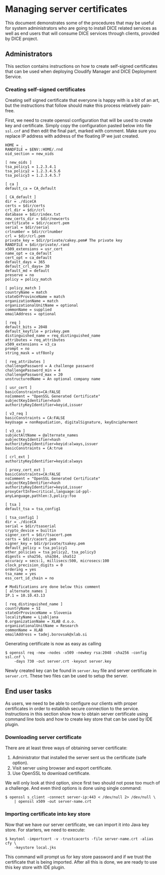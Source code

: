 # Managing server certificates

This document demonstrates some of the procedures that may be useful for
system administrators who are going to install DICE related services as well
as end users that will consume DICE services through clients, provided by DICE
project.


## Administrators

This section contains instructions on how to create self-signed certificates
that can be used when deploying Cloudify Manager and DICE Deployment Service.


### Creating self-signed certificates

Creating self signed certificate that everyone is happy with is a bit of an
art, but the instructions that follow should make this process relatively
pain-free.

First, we need to create openssl configuration that will be used to create key
and certificate. Simply copy the configuration pasted below into file
`ssl.cnf` and then edit the final part, marked with comment. Make sure you
replace IP address with address of the floating IP we just created.

    HOME = .
    RANDFILE = $ENV::HOME/.rnd
    oid_section = new_oids
    
    [ new_oids ]
    tsa_policy1 = 1.2.3.4.1
    tsa_policy2 = 1.2.3.4.5.6
    tsa_policy3 = 1.2.3.4.5.7
    
    [ ca ]
    default_ca = CA_default
    
    [ CA_default ]
    dir = ./diceCA
    certs = $dir/certs
    crl_dir = $dir/crl
    database = $dir/index.txt
    new_certs_dir = $dir/newcerts
    certificate = $dir/cacert.pem
    serial = $dir/serial
    crlnumber = $dir/crlnumber
    crl = $dir/crl.pem
    private_key = $dir/private/cakey.pem# The private key
    RANDFILE = $dir/private/.rand
    x509_extensions = usr_cert
    name_opt = ca_default
    cert_opt = ca_default
    default_days = 365
    default_crl_days= 30
    default_md = default
    preserve = no
    policy = policy_match
    
    [ policy_match ]
    countryName = match
    stateOrProvinceName = match
    organizationName = match
    organizationalUnitName = optional
    commonName = supplied
    emailAddress = optional
    
    [ req ]
    default_bits = 2048
    default_keyfile = privkey.pem
    distinguished_name = req_distinguished_name
    attributes = req_attributes
    x509_extensions = v3_ca
    prompt = no
    string_mask = utf8only
    
    [ req_attributes ]
    challengePassword = A challenge password
    challengePassword_min = 4
    challengePassword_max = 20
    unstructuredName = An optional company name
    
    [ usr_cert ]
    basicConstraints=CA:FALSE
    nsComment = "OpenSSL Generated Certificate"
    subjectKeyIdentifier=hash
    authorityKeyIdentifier=keyid,issuer
    
    [ v3_req ]
    basicConstraints = CA:FALSE
    keyUsage = nonRepudiation, digitalSignature, keyEncipherment
    
    [ v3_ca ]
    subjectAltName = @alternate_names
    subjectKeyIdentifier=hash
    authorityKeyIdentifier=keyid:always,issuer
    basicConstraints = CA:true
    
    [ crl_ext ]
    authorityKeyIdentifier=keyid:always
    
    [ proxy_cert_ext ]
    basicConstraints=CA:FALSE
    nsComment = "OpenSSL Generated Certificate"
    subjectKeyIdentifier=hash
    authorityKeyIdentifier=keyid,issuer
    proxyCertInfo=critical,language:id-ppl-anyLanguage,pathlen:3,policy:foo
    
    [ tsa ]
    default_tsa = tsa_config1
    
    [ tsa_config1 ]
    dir = ./diceCA
    serial = $dir/tsaserial
    crypto_device = builtin
    signer_cert = $dir/tsacert.pem
    certs = $dir/cacert.pem
    signer_key = $dir/private/tsakey.pem
    default_policy = tsa_policy1
    other_policies = tsa_policy2, tsa_policy3
    digests = sha256, sha384, sha512
    accuracy = secs:1, millisecs:500, microsecs:100
    clock_precision_digits = 0
    ordering = yes
    tsa_name = yes
    ess_cert_id_chain = no
    
    # Modifications are done below this comment
    [ alternate_names ]
    IP.1 = 10.10.43.13
    
    [ req_distinguished_name ]
    countryName = SI
    stateOrProvinceName = Slovenia
    localityName = Ljubljana
    0.organizationName = XLAB d.o.o.
    organizationalUnitName = Research
    commonName = XLAB
    emailAddress = tadej.borovsak@xlab.si

Generating certificate is now as easy as calling

    $ openssl req -new -nodes -x509 -newkey rsa:2048 -sha256 -config ssl.cnf \
        -days 730 -out server.crt -keyout server.key

Newly created key can be found in `server.key` file and server certificate in
`server.crt`. These two files can be used to setup the server.


## End user tasks

As users, we need to be able to configure our clients with proper certificates
in order to establish secure connection to the service. Instructions in this
section show how to obtain server certificate using command line tools and how
to create key store that can be used by IDE plugin.


### Downloading server certificate

There are at least three ways of obtaining server certificate:

 1. Administrator that installed the server sent us the certificate (safe
    option).
 2. Visit server using browser and export certificate.
 3. Use OpenSSL to download certificate.

We will only look at third option, since first two should not pose too much of
a challenge. And even third options is done using single command:

    $ openssl s_client -connect server-ip:443 < /dev/null 2> /dev/null \
        | openssl x509 -out server-name.crt


### Importing certificate into key store

Now that we have our server certificate, we can import it into Java key store.
For starters, we need to execute:

    $ keytool -importcert -v -trustcacerts -file server-name.crt -alias cfy \
        -keystore local.jks

This command will prompt us for key store password and if we trust the
certificate that is being imported. After all this is done, we are ready to
use this key store with IDE plugin.
